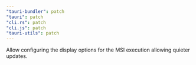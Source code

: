 ```yaml
---
"tauri-bundler": patch
"tauri": patch
"cli.rs": patch
"cli.js": patch
"tauri-utils": patch
---
```


Allow configuring the display options for the MSI execution allowing quieter updates.
